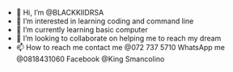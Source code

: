 - 👋 Hi, I’m @BLACKKIIDRSA
- 👀 I’m interested in learning coding and command line 
- 🌱 I’m currently learning basic computer
- 💞️ I’m looking to collaborate on helping me to reach my dream
- 📫 How to reach me contact me @072 737 5710 WhatsApp me @0818431060 Facebook @King Smancolino


<!---
BLACKKIIDRSA/BLACKKIIDRSA is a ✨ special ✨ repository because its `README.md` (this file) appears on your GitHub profile.
You can click the Preview link to take a look at your changes.
--->
